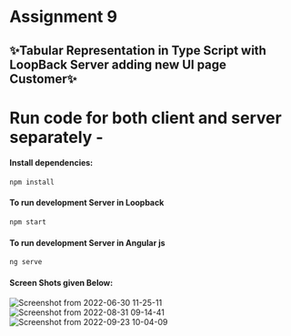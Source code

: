 # Assignment 9

## ✨Tabular Representation in Type Script with  LoopBack Server adding new UI page Customer✨

# Run code for both client and server separately -
#### Install dependencies:
```sh
npm install
```

#### To run development Server in Loopback
```sh
npm start
```
#### To run development Server in Angular js
```sh
ng serve
```
#### Screen Shots given Below:

![Screenshot from 2022-06-30 11-25-11](https://user-images.githubusercontent.com/107537420/176603820-a125cbac-6413-416a-b992-8604cf2cdc46.png)
![Screenshot from 2022-08-31 09-14-41](https://user-images.githubusercontent.com/107537420/187588419-a5fec8ee-1fa4-495a-a11b-1f9c12949d31.png)
![Screenshot from 2022-09-23 10-04-09](https://user-images.githubusercontent.com/107537420/191892824-35e0358d-e99d-485d-843e-b01d6eeea970.png)
